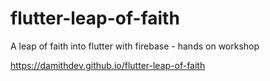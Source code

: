 # flutter-leap-of-faith
A leap of faith into flutter with firebase - hands on workshop

https://damithdev.github.io/flutter-leap-of-faith
